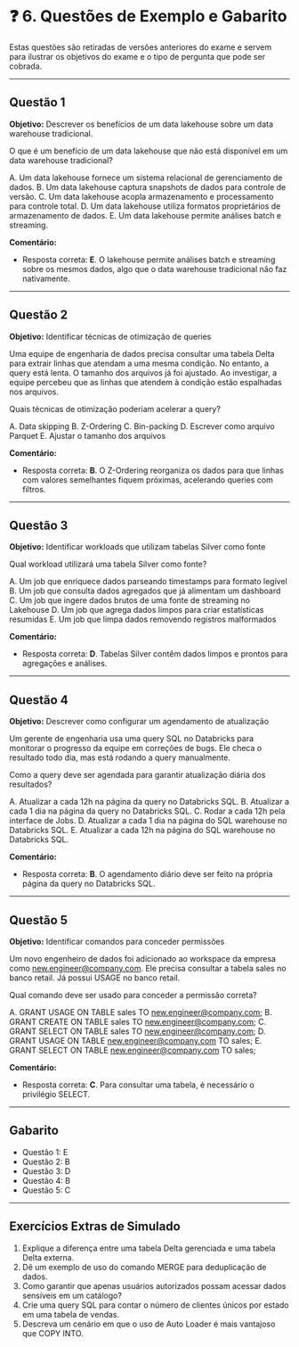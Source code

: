 # ❓ 6. Questões de Exemplo e Gabarito

Estas questões são retiradas de versões anteriores do exame e servem para ilustrar os objetivos do exame e o tipo de pergunta que pode ser cobrada.

---

## Questão 1
**Objetivo:** Descrever os benefícios de um data lakehouse sobre um data warehouse tradicional.

O que é um benefício de um data lakehouse que não está disponível em um data warehouse tradicional?

A. Um data lakehouse fornece um sistema relacional de gerenciamento de dados.
B. Um data lakehouse captura snapshots de dados para controle de versão.
C. Um data lakehouse acopla armazenamento e processamento para controle total.
D. Um data lakehouse utiliza formatos proprietários de armazenamento de dados.
E. Um data lakehouse permite análises batch e streaming.

**Comentário:**
- Resposta correta: **E**. O lakehouse permite análises batch e streaming sobre os mesmos dados, algo que o data warehouse tradicional não faz nativamente.

---

## Questão 2
**Objetivo:** Identificar técnicas de otimização de queries

Uma equipe de engenharia de dados precisa consultar uma tabela Delta para extrair linhas que atendam a uma mesma condição. No entanto, a query está lenta. O tamanho dos arquivos já foi ajustado. Ao investigar, a equipe percebeu que as linhas que atendem à condição estão espalhadas nos arquivos.

Quais técnicas de otimização poderiam acelerar a query?

A. Data skipping
B. Z-Ordering
C. Bin-packing
D. Escrever como arquivo Parquet
E. Ajustar o tamanho dos arquivos

**Comentário:**
- Resposta correta: **B**. O Z-Ordering reorganiza os dados para que linhas com valores semelhantes fiquem próximas, acelerando queries com filtros.

---

## Questão 3
**Objetivo:** Identificar workloads que utilizam tabelas Silver como fonte

Qual workload utilizará uma tabela Silver como fonte?

A. Um job que enriquece dados parseando timestamps para formato legível
B. Um job que consulta dados agregados que já alimentam um dashboard
C. Um job que ingere dados brutos de uma fonte de streaming no Lakehouse
D. Um job que agrega dados limpos para criar estatísticas resumidas
E. Um job que limpa dados removendo registros malformados

**Comentário:**
- Resposta correta: **D**. Tabelas Silver contêm dados limpos e prontos para agregações e análises.

---

## Questão 4
**Objetivo:** Descrever como configurar um agendamento de atualização

Um gerente de engenharia usa uma query SQL no Databricks para monitorar o progresso da equipe em correções de bugs. Ele checa o resultado todo dia, mas está rodando a query manualmente.

Como a query deve ser agendada para garantir atualização diária dos resultados?

A. Atualizar a cada 12h na página da query no Databricks SQL.
B. Atualizar a cada 1 dia na página da query no Databricks SQL.
C. Rodar a cada 12h pela interface de Jobs.
D. Atualizar a cada 1 dia na página do SQL warehouse no Databricks SQL.
E. Atualizar a cada 12h na página do SQL warehouse no Databricks SQL.

**Comentário:**
- Resposta correta: **B**. O agendamento diário deve ser feito na própria página da query no Databricks SQL.

---

## Questão 5
**Objetivo:** Identificar comandos para conceder permissões

Um novo engenheiro de dados foi adicionado ao workspace da empresa como new.engineer@company.com. Ele precisa consultar a tabela sales no banco retail. Já possui USAGE no banco retail.

Qual comando deve ser usado para conceder a permissão correta?

A. GRANT USAGE ON TABLE sales TO new.engineer@company.com;
B. GRANT CREATE ON TABLE sales TO new.engineer@company.com;
C. GRANT SELECT ON TABLE sales TO new.engineer@company.com;
D. GRANT USAGE ON TABLE new.engineer@company.com TO sales;
E. GRANT SELECT ON TABLE new.engineer@company.com TO sales;

**Comentário:**
- Resposta correta: **C**. Para consultar uma tabela, é necessário o privilégio SELECT.

---

## Gabarito
- Questão 1: E
- Questão 2: B
- Questão 3: D
- Questão 4: B
- Questão 5: C

---

## Exercícios Extras de Simulado

1. Explique a diferença entre uma tabela Delta gerenciada e uma tabela Delta externa.
2. Dê um exemplo de uso do comando MERGE para deduplicação de dados.
3. Como garantir que apenas usuários autorizados possam acessar dados sensíveis em um catálogo?
4. Crie uma query SQL para contar o número de clientes únicos por estado em uma tabela de vendas.
5. Descreva um cenário em que o uso de Auto Loader é mais vantajoso que COPY INTO. 